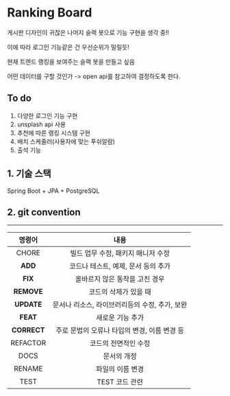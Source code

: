 # Ranking Board

게시판 디자인이 귀찮은 나머지 슬랙 봇으로 기능 구현을 생각 중!!

이에 따라 로그인 기능같은 건 우선순위가 밀릴듯!

현재 트렌드 랭킹을 보여주는 슬랙 봇을 만들고 싶음

어떤 데이터를 구할 것인가 -> open api를 참고하여 결정하도록 한다.



## To do

1. 다양한 로그인 기능 구현
2. unsplash api 사용
3. 추천에 따른 랭킹 시스템 구현
4. 배치 스케줄러(사용자에 맞는 푸쉬알람)
5. 출석 기능

## 1. 기술 스택

Spring Boot + JPA + PostgreSQL


## 2. git convention

----------
|명령어|내용|
| :-----------------------------------: | :---------------------------------------: |
| CHORE | 빌드 업무 수정, 패키지 매니저 수정 |
| **ADD** |   코드나 테스트, 예제, 문서 등의 추가   |
| **FIX** | 올바르지 않은 동작을 고친 경우 |
| **REMOVE** |   코드의 삭제가 있을 때   |
| **UPDATE** |   문서나 리소스, 라이브러리등의 수정, 추가, 보완   |
| **FEAT** |  새로운 기능 추가   |
| **CORRECT** | 주로 문법의 오류나 타입의 변경, 이름 변경 등   |
| REFACTOR |   코드의 전면적인 수정   |
| DOCS |  문서의 개정   |
| RENAME | 파일의 이름 변경 |
| TEST | TEST 코드 관련   |

